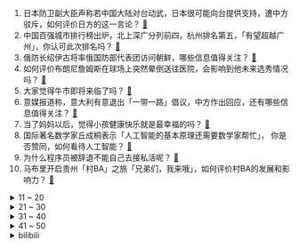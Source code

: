 1. 日本防卫副大臣声称若中国大陆对台动武，日本很可能向台提供支持，遭中方驳斥，如何评价日方的这一言论？ [:link:](https://www.zhihu.com/question/613884282)
2. 中国百强城市排行榜出炉，北上深广分列前四，杭州排名第五，「有望超越广州」，你认可此次排名吗？ [:link:](https://www.zhihu.com/question/613885803)
3. 俄防长绍伊古将率俄国防部代表团访问朝鲜，哪些信息值得关注？ [:link:](https://www.zhihu.com/question/613884645)
4. 如何评价布朗尼詹姆斯在球场上突然晕倒送往医院，会影响到他未来选秀情况吗？ [:link:](https://www.zhihu.com/question/613989417)
5. 大家觉得牛市即将来临了吗？ [:link:](https://www.zhihu.com/question/613707832)
6. 意媒报道称，意大利有意退出「一带一路」倡议，中方作出回应，还有哪些信息值得关注？ [:link:](https://www.zhihu.com/question/613886402)
7. 当了妈妈以后，觉得小孩健康快乐就是最幸福的吗？ [:link:](https://www.zhihu.com/question/604342076)
8. 国际著名数学家丘成桐表示「人工智能的基本原理还需要数学家帮忙」， 你是否赞同，如何看待人工智能？ [:link:](https://www.zhihu.com/question/613868729)
9. 为什么程序员被辞退不能自己去接私活呢？ [:link:](https://www.zhihu.com/question/603828555)
10. 马布里开启贵州「村BA」之旅「兄弟们，我来哦」，如何评价村BA的发展和影响力？ [:link:](https://www.zhihu.com/question/613702670)
<details>
<summary>11 ~ 20</summary>

11. 东北三省经济半年报全部出炉「吉林 GDP 同比增 7.7%，增速最快」，哪些信息值得关注？ [:link:](https://www.zhihu.com/question/613891968)
12. 罗纳尔多为什么一度被认为是贝利和马拉多纳之后的第三代球王，后来被刷下去了？ [:link:](https://www.zhihu.com/question/592082005)
13. 有哪些知道后让你震惊的冷知识？ [:link:](https://www.zhihu.com/question/38411883)
14. 中纪委网站「纠治电子外衣下的形式主义」，具体有哪些信息值得关注，如何防止形式主义？ [:link:](https://www.zhihu.com/question/613662797)
15. 「父亲回应 3 岁女儿坐高铁 10 小时不哭闹」，如何看待此事？应如何提升公共环境对幼童的包容度？ [:link:](https://www.zhihu.com/question/613828628)
16. 如何看待“台式机显卡散热风道都是扯淡，拆开机箱面板直接用电风扇吹才是王道”这一说法？ [:link:](https://www.zhihu.com/question/613569079)
17. 发现男友姐姐给男友介绍条件比我好的对象我该怎么办？ [:link:](https://www.zhihu.com/question/613541843)
18. 经过今年张雪峰新闻学事件，新闻类专业分会大降吗？ [:link:](https://www.zhihu.com/question/609292116)
19. 如何看待新能源车在夏季只防晒不隔热，暴晒后甲醛含量达日常5倍，夏季用车还有哪些注意的点？ [:link:](https://www.zhihu.com/question/613699336)
20. 多人在崂山水库放生矿泉水，水务局回应「会调查处理」，具体情况如何，怎样看待此事？ [:link:](https://www.zhihu.com/question/613682135)
</details>
<details>
<summary>21 ~ 30</summary>

21. 预计今年秋招对应届生就业吸纳力度如何？失去应届生身份找工作竞争力会有影响吗？ [:link:](https://www.zhihu.com/question/613687034)
22. 多地医院推行「一次挂号管 3 天」措施，实施效果如何？能进一步推广吗？ [:link:](https://www.zhihu.com/question/613865577)
23. 刚毕业入职，老员工不愿意干的活都推给了我，我也不敢拒绝，感觉快被工作压垮了，我该怎么办啊？ [:link:](https://www.zhihu.com/question/612078640)
24. 如何评价 Uzi 在 2023 LPL 夏季季后赛上的表现？ [:link:](https://www.zhihu.com/question/613771065)
25. 夏天怎样开空调才省电？空调应该多久清洗一次？ [:link:](https://www.zhihu.com/question/613777174)
26. 中共中央政治局召开会议，强调要积极扩大国内需求，提振汽车、电子产品、家居等大宗消费，释放了什么信号？ [:link:](https://www.zhihu.com/question/613723008)
27. 请问统一供凉的可行性高不高？ [:link:](https://www.zhihu.com/question/613573978)
28. 职场人的一生会经历过几次蜕变？ [:link:](https://www.zhihu.com/question/610266919)
29. 如何看待陆奇说“知识图谱真的不行”？ [:link:](https://www.zhihu.com/question/606286309)
30. 大量高学历年轻人难以找到与技能匹配的就业机会，是否因为教育体系与就业市场需求之间不匹配，应该如何调节？ [:link:](https://www.zhihu.com/question/613850315)
</details>
<details>
<summary>31 ~ 40</summary>

31. 长春航展，你最关注人民空军的那款机？ [:link:](https://www.zhihu.com/question/613683346)
32. 如果把职场比喻成一个动物园，有哪些职场动物会受欢迎，分别有哪些特质，你属于哪一种？ [:link:](https://www.zhihu.com/question/613712419)
33. 普京签署法律，将预备役年龄上限升至 55 岁，允许俄军方与 52 岁以下外国公民签合同，如何看待此举？ [:link:](https://www.zhihu.com/question/613833650)
34. 《红楼梦》里的茄鲞（xiǎng）有谁做过？ [:link:](https://www.zhihu.com/question/48052485)
35. 石家庄一乐队成员演出时脱裤，歌手行拘，公司停业整顿罚款 20 万，反叛和低俗之间的界限在哪？ [:link:](https://www.zhihu.com/question/613833270)
36. 夏天三伏天如何备战半马训练？ [:link:](https://www.zhihu.com/question/611882006)
37. 相机的全画幅、残幅、M43 是什么意思，不同画幅在成像上有什么区别？ [:link:](https://www.zhihu.com/question/607445731)
38. 应届生失业与职场年轻人失业，对于青年人失业率，哪一类影响更大？目前主要的失业人群有哪些？ [:link:](https://www.zhihu.com/question/613901101)
39. 你觉得小区物业应该提供什么服务？ [:link:](https://www.zhihu.com/question/604841910)
40. 为何网络上会有大量的人被带节奏？ [:link:](https://www.zhihu.com/question/578763139)
</details>
<details>
<summary>41 ~ 50</summary>

41. 你们有没有很喜欢听的歌？ [:link:](https://www.zhihu.com/question/613703943)
42. 为什么突然之间都在推荐空腹爬楼？ [:link:](https://www.zhihu.com/question/609500521)
43. 有什么事在Linux上显的顺理成章，在Windows上就很令人费解？ [:link:](https://www.zhihu.com/question/604433281)
44. 发改委召开制造业民营企业家座谈会，恒瑞医药、蔚来汽车、TCL集团等6家企业参与，哪些信息值得关注? [:link:](https://www.zhihu.com/question/613855706)
45. 力量训练后必须及时补充蛋白质吗？ [:link:](https://www.zhihu.com/question/611503191)
46. 半程马拉松最后跑得很吃力，撞墙一样，最有效的解决这种症状的训练是什么，练力量和间歇能高效提升吗？ [:link:](https://www.zhihu.com/question/409603089)
47. 旅游要不要跟团? [:link:](https://www.zhihu.com/question/609118090)
48. 下雨天你喜欢干什么？ [:link:](https://www.zhihu.com/question/611208502)
49. 健身有哪些弯路？ [:link:](https://www.zhihu.com/question/608337809)
50. 有哪些减脂期可以吃的即食肉类？选购时应如何判断是不是「科技与狠活」? 有哪些业内人士才知道的选购攻略？ [:link:](https://www.zhihu.com/question/612693111)
</details><details>
<summary>bilibili</summary>

</details>